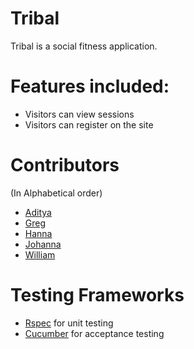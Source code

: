 # Tribal

Tribal is a social fitness application.

# Features included:
* Visitors can view sessions
* Visitors can register on the site

# Contributors
(In Alphabetical order)

* [Aditya](https://github.com/kianaditya)
* [Greg](https://github.com/GergKllai1)
* [Hanna](https://github.com/HannaSwDn)
* [Johanna](https://github.com/johannaanden)
* [William](https://github.com/schneiderman805)

# Testing Frameworks
* [Rspec](http://rspec.info/) for unit testing
* [Cucumber](https://cucumber.io/) for acceptance testing
